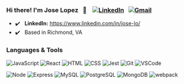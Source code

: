 ### Hi there! I'm Jose Lopez &nbsp; 👋  &nbsp; &nbsp;[![LinkedIn](https://img.shields.io/badge/joselopez%20-%230077B5.svg?&style=flat-square&logo=linkedin&logoColor=white&link=https://www.linkedin.com/in/jose-lo/)](https://www.linkedin.com/in/jose-lo/) &nbsp; [![Gmail](https://img.shields.io/badge/joselopez%20-%23D14836.svg?&style=flat-square&logo=gmail&logoColor=white&link=mailto:7mimira@gmail.com)](mailto:7mimira@gmail.com)

- :heavy_check_mark: &nbsp; **LinkedIn:** https://www.linkedin.com/in/jose-lo/
- :heavy_check_mark: &nbsp; Based in Richmond, VA

### Languages & Tools

![JavaScript](https://img.shields.io/badge/JavaScript%20-%23323330.svg?&style=flat-square&logo=javascript&logoColor=%23F7DF1E)
![React](https://img.shields.io/badge/React%20-%2320232a.svg?&style=flat-square&logo=react&logoColor=%2361DAFB)
![HTML](https://img.shields.io/badge/HTML5%20-%23E34F26.svg?&style=flat-square&logo=html5&logoColor=white)
![CSS](https://img.shields.io/badge/CSS3%20-%231572B6.svg?&style=flat-square&logo=css3&logoColor=white)
![Jest](https://img.shields.io/badge/Jest%20-%23C21325.svg?&style=flat-square&logo=Jest&logoColor=white)
![Git](https://img.shields.io/badge/Git%20-%23F05033.svg?&style=flat-square&logo=git&logoColor=white)
![VSCode](https://img.shields.io/badge/VS%20Code%20-%23007ACC.svg?&style=flat-square&logo=visual-studio-code&logoColor=white)

![Node](https://img.shields.io/badge/Node.js%20-%2343853D.svg?&style=flat-square&logo=node.js&logoColor=white)
![Express](https://img.shields.io/badge/Express%20-%23404d59.svg?&style=flat-square)
![MySQL](https://img.shields.io/badge/MySQL-%2300f.svg?&style=flat-square&logo=mysql&logoColor=white)
![PostgreSQL](https://img.shields.io/badge/PostgreSQL-%23316192.svg?&style=flat-square&logo=postgresql&logoColor=white)
![MongoDB](https://img.shields.io/badge/MongoDB-%234ea94b.svg?&style=flat-square&logo=mongodb&logoColor=white)
![webpack](https://img.shields.io/badge/webpack%20-%238DD6F9.svg?&style=flat-square&logo=webpack&logoColor=black)

<!---
- 👋 Hi, I’m @7MIMIRA
- 👀 I’m interested in ...
- 🌱 I’m currently learning ...
- 💞️ I’m looking to collaborate on ...
- 📫 How to reach me ...


7MIMIRA/7MIMIRA is a ✨ special ✨ repository because its `README.md` (this file) appears on your GitHub profile.
You can click the Preview link to take a look at your changes.
--->

